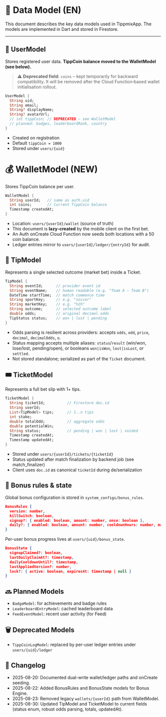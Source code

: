 # 🧬 Data Model (EN)

This document describes the key data models used in TippmixApp.
The models are implemented in Dart and stored in Firestore.

---

## 👤 UserModel

Stores registered user data. **TippCoin balance moved to the WalletModel (see below).**

> ⚠️ **Deprecated field**: `coins` – kept temporarily for backward compatibility. It will be removed after the Cloud Function‑based wallet initialisation rollout.

```dart
UserModel {
  String uid;
  String email;
  String? displayName;
  String? avatarUrl;
  // int tippCoin; // DEPRECATED – see WalletModel
  // planned: badges, leaderboardRank, country
}
```

- Created on registration
- Default `tippCoin = 1000`
- Stored under `users/{uid}`

# 💰 WalletModel (NEW)

Stores TippCoin balance per user.

```dart
WalletModel {
  String userId;   // same as auth.uid
  int coins;       // Current TippCoin balance
  Timestamp createdAt;
}
```

- Location: `users/{userId}/wallet` (source of truth)
- This document is **lazy‑created** by the mobile client on the first bet.
- An Auth onCreate Cloud Function now seeds both locations with a 50 coin balance.
- Ledger entries mirror to `users/{userId}/ledger/{entryId}` for audit.

## 🎯 TipModel

Represents a single selected outcome (market bet) inside a Ticket.

```dart
TipModel {
  String eventId;      // provider event id
  String eventName;    // human readable (e.g. "Team A – Team B")
  DateTime startTime;  // match commence time
  String sportKey;     // e.g. "soccer"
  String marketKey;    // e.g. "h2h"
  String outcome;      // selected outcome label
  double odds;         // original decimal odds
  TipStatus status;    // won | lost | pending
}
```

- Odds parsing is resilient across providers: accepts `odds`, `odd`, `price`, `decimal`, `decimalOdds`, `o`.
- Status mapping accepts multiple aliases: `status`/`result` (win/won, lose/lost, pending/open), or booleans `won|isWon`, `lost|isLost`, or `settled`.
- Not stored standalone; serialized as part of the `Ticket` document.

## 🎟️ TicketModel

Represents a full bet slip with 1+ tips.

```dart
TicketModel {
  String ticketId;          // Firestore doc.id
  String userId;
  List<TipModel> tips;      // 1..n tips
  int stake;
  double totalOdd;          // aggregate odds
  double potentialWin;
  String status;            // pending | won | lost | voided
  Timestamp createdAt;
  Timestamp updatedAt;
}
```

- Stored under `users/{userId}/tickets/{ticketId}`
- Status updated after match finalization by backend job (see match_finalizer)
- Client uses `doc.id` as canonical `ticketId` during de/serialization

## 🎁 Bonus rules & state

Global bonus configuration is stored in `system_configs/bonus_rules`.

```json
BonusRules {
  version: number,
  killSwitch: boolean,
  signup?: { enabled: boolean, amount: number, once: boolean },
  daily?: { enabled: boolean, amount: number, cooldownHours: number, maxPerDay?: number }
}
```

Per-user bonus progress lives at `users/{uid}/bonus_state`.

```json
BonusState {
  signupClaimed?: boolean,
  lastDailyClaimAt?: timestamp,
  dailyCooldownUntil?: timestamp,
  lastAppliedVersion?: number,
  lock?: { active: boolean, expiresAt: timestamp | null }
}
```

## 🔜 Planned Models

- `BadgeModel`: for achievements and badge rules
- `LeaderboardEntryModel`: cached leaderboard data
- `FeedEventModel`: recent user activity (for Feed)

## 🗑️ Deprecated Models

- `TippCoinLogModel`: replaced by per-user ledger entries under `users/{uid}/ledger`

## 📘 Changelog

- 2025-08-20: Documented dual-write wallet/ledger paths and onCreate seeding.
- 2025-08-22: Added BonusRules and BonusState models for Bonus Engine.
- 2025-08-23: Removed legacy `wallets/{userId}` path from WalletModel.
- 2025-08-30: Updated TipModel and TicketModel to current fields (status enum, robust odds parsing, totals, updatedAt).
